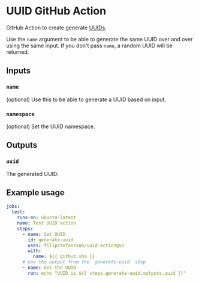 # UUID GitHub Action

GitHub Action to create generate [UUIDs](https://en.wikipedia.org/wiki/Universally_unique_identifier).

Use the `name` argument to be able to generate the same UUID over and over using the same input. If you don't pass `name`, a random UUID will be returned.

## Inputs

### `name`

(optional) Use this to be able to generate a UUID based on input.

### `namespace`

(optional) Set the UUID namespace.

## Outputs

### `uuid`

The generated UUID.

## Example usage

```yaml
jobs:
  test:
    runs-on: ubuntu-latest
    name: Test UUID action
    steps:
      - name: Set UUID
        id: generate-uuid
        uses: filipstefansson/uuid-action@v1
        with:
          name: ${{ github.sha }}
      # use the output from the `generate-uuid` step
      - name: Get the UUID
        run: echo "UUID is ${{ steps.generate-uuid.outputs.uuid }}"
```
